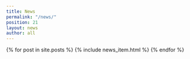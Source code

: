 ```yaml
---
title: News
permalink: "/news/"
position: 21
layout: news
author: all
---
```


{% for post in site.posts %}
  {% include news_item.html %}
{% endfor %}
